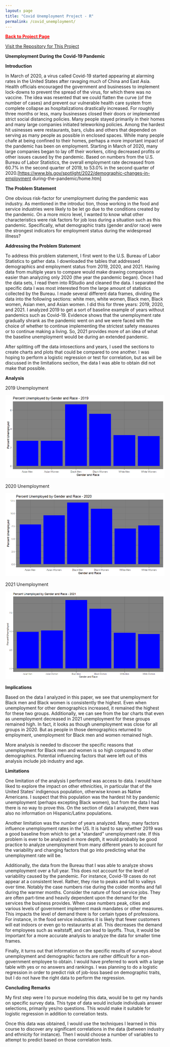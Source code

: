```yaml
---
layout: page
title: "Covid Unemployment Project - R"
permalink: /covid_unemployment/
---
```


[<span style="color: #FF0000; font-weight: bold;">Back to Project Page</span>](https://kdfullington.github.io/kdfullington_portfolio/projects/)

[Visit the Repository for This Project](https://github.com/kdfullington/kdfullington-portfolio/tree/main/covid_unemployment)

**Unemployment During the Covid-19 Pandemic**

**Introduction**

In March of 2020, a virus called Covid-19 started appearing at alarming rates in the United States after
ravaging much of China and East Asia. Health officials encouraged the government and businesses to
implement lock-downs to prevent the spread of the virus, for which there was no vaccine. The idea was
resented that we could flatten the curve (of the number of cases) and prevent our vulnerable health care
system from complete collapse as hospitalizations drastically increased. For roughly three months or less,
many businesses closed their doors or implemented strict social distancing policies. Many people stayed
primarily in their homes and many large companies initiated teleworking policies. Among the hardest hit
usinesses were restaurants, bars, clubs and others that depended on serving as many people as possible in
enclosed spaces.
While many people chafe at being confined to their homes, perhaps a more important impact of the pandemic
has been on employment. Starting in March of 2020, many large companies began to lay off their workers,
citing decreased profits or other issues caused by the pandemic. Based on numbers from the U.S. Bureau of
Labor Statistics, the overall employment rate decreased from 60.7% in the second quarter of 2019, to 53.0%
in the second quarter of 2020.[https://www.bls.gov/spotlight/2022/demographic-changes-in-employment
during-the-pandemic/home.htm]

**The Problem Statement**

One obvious risk-factor for unemployment during the pandemic was industry. As mentioned in the introduc
tion, those working in the food and service industries were likely to be let go due to the conditions created
by the pandemic. On a more micro level, I wanted to know what other characteristics were risk factors for
job loss during a situation such as this pandemic. Specifically, what demographic traits (gender and/or race)
were the strongest indicators for employment status during the widespread illness?

**Addressing the Problem Statement**

To address this problem statement, I first went to the U.S. Bureau of Labor Statistics to gather data. I
downloaded the tables that addressed demographics and employment status from 2019, 2020, and 2021.
Having data from multiple years to compare would make drawing comparisons easier than analyzing only
2020 (the year the pandemic began). Once I had the data sets, I read them into RStudio and cleaned the
data. I separated the specific data I was most interested from the large amount of statistics collected by
the Bureau. I made several different data frames, dividing the data into the following sections: white men,
white women, Black men, Black women, Asian men, and Asian women.
I did this for three years: 2019, 2020, and 2021. I analyzed 2019 to get a sort of baseline example of years
without pandemics such as Covid-19. Evidence shows that the unemployment rate gradually shrank as the
pandemic went on and we were faced with the choice of whether to continue implementing the strictest
safety measures or to continue making a living. So, 2021 provides more of an idea of what the baseline
unemployment would be during an extended pandemic.

After splitting off the data intosections and years, I used the sections to create charts and plots that could be compared to one another. I was hoping to perform a logistic regression or test for correlation, but as will be discussed in the limitations section, the data I was able to obtain did not make that possible.

**Analysis**

2019 Unemployment

![Graph](../assets/images/covid_unemp_gen&race2019.jpeg)


2020 Unemployment

![Graph2](../assets/images/covid_unemp_gen&race2020.jpeg)


2021 Unemployment

![Graph3](../assets/images/covid_unemp_gen&race2021.jpeg)


**Implications**

Based on the data I analyzed in this paper, we see that unemployment for Black men and Black women is consistently the highest. Even when unemployment for other demographics increased, it remained the highest for these two groups. Additionally, we can see from the bar charts that even as unemployment decreased in 2021 unemployment for these groups remained high. In fact, it looks as though unemployment was close for all groups in 2020. But as people in those demographics returned to employment, unemployment for Black men and women remained high. 

More analysis is needed to discover the specific reasons that unemployment for Black men and women is so high compared to other demographics. Potential influencing factors that were left out of this analysis include job industry and age.

**Limitations**

One limitation of the analysis I performed was access to data. I would have liked to explore the impact on other ethnicities, in particular that of the United States' indigenous population, otherwise known as Native Americans. I suspect that this population was the hardest hit by pandemic unemployment (perhaps excepting Black women), but from the data I had there is no way to prove this. On the section of data I analyzed, there was also no information on Hispanic/Latinx populations.

Another limitation was the number of years analyzed. Many, many factors influence unemployment rates in the US. It is hard to say whether 2019 was a good baseline from which to get a "standard" unemployment rate. If this problem is ever to be analyzed in more depth, it would probably be good practice to analyze unemployment from many different years to account for the variability and changing factors that go into predicting what the unemployment rate will be.

Additionally, the data from the Bureau that I was able to analyze shows unemployment over a full year. This does not account for the level of variability caused by the pandemic. For instance, Covid-19 cases do not appear at a consistent level. Rather, they rise to peaks and fall to valleys over time. Notably the case numbers rise during the colder months and fall during the warmer months. Consider the nature of food service jobs. They are often part-time and heavily dependent upon the demand for the services the business provides. When case numbers peak, cities and various levels of government implement mask mandates or other measures. This impacts the level of demand there is for certain types of professions. For instance, in the food service industries it is likely that fewer customers will eat indoors or even go to restaurants at all. This decreases the demand for employees such as waitstaff, and can lead to layoffs. Thus, it would be important for a more accurate analysis to analyze the data for smaller time frames. 

Finally, it turns out that information on the specific results of surveys about unemployment and demographic factors are rather difficult for a non-government employee to obtain. I would have preferred to work with a large table with yes or no answers and rankings. I was planning to do a logistic regression in order to predict risk of job-loss based on demographic traits, but I do not have the right data to perform the regression.

**Concluding Remarks**

My first step were I to pursue modeling this data, would be to get my hands on specific survey data. This type of data would include individuals answer selections, primarily yes/no questions. This would make it suitable for logistic regression in addition to correlation tests.

Once this data was obtained, I would use the techniques I learned in this course to discover any significant correlations in the data (between industry and ethnicity for instance). Then I would choose a number of variables to attempt to predict based on those correlation tests. 
